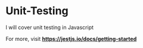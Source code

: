 # Unit-Testing
I will cover unit testing in Javascript

For more, visit **https://jestjs.io/docs/getting-started**
